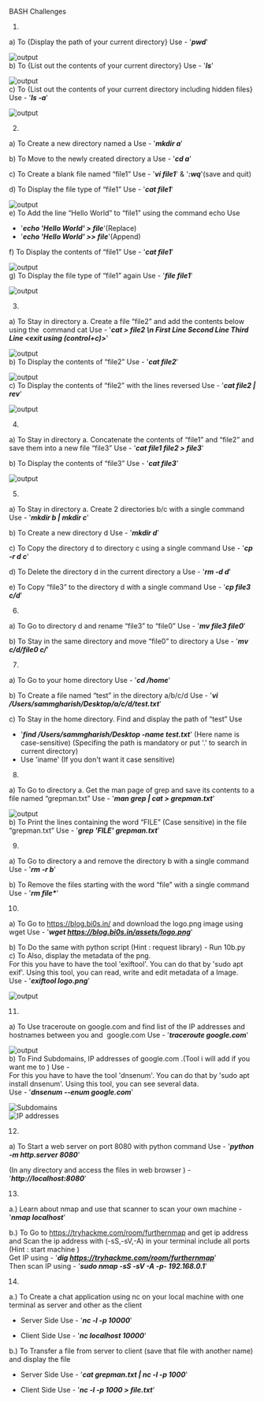 BASH Challenges

1. 
a) To {Display the path of your current directory} Use - '___pwd___'  
<!-- By Using 'pwd', you can view in which directory you are in.   -->
![output](Screenshots/1a.png)  
b) To {List out the contents of your current directory} Use - '___ls___'  
<!-- By using 'ls', you can list the things in the directory.   -->
![output](Screenshots/1b.png)  
c) To {List out the contents of your current directory including hidden files} Use - '___ls -a___'  
<!-- By using 'ls -a', you can list even the hidden items in the directory.   -->
![output](Screenshots/1c.png)  

2. 
a) To Create a new directory named a Use - '___mkdir a___'  
<!-- By using 'mkdir', you can create directories.   -->
b) To Move to the newly created directory a Use - '___cd a___'  
<!-- By using 'cd', you can change directory.   -->
c) To Create a blank file named “file1” Use - '___vi file1___' & '___:wq___'(save and quit)  
<!-- VI is like a text editor, by using 'vi <filename>', you can make work in a text file (or) even write scripts.   -->
d) To Display the file type of “file1” Use - '___cat file1___'  
<!-- By using 'cat', you can view what is there in the file.   -->
![output](Screenshots/2d.png)  
e) To Add the line “Hello World” to “file1” using the command echo Use  
- '___echo 'Hello World' > file___'(Replace)  
- '___echo 'Hello World' >> file___'(Append)  
<!-- By using 'echo', you can print the content mentioned after it.  
If you mention a file after it with a '>', you will be able to add/ replace content to that file.   -->
f) To Display the contents of “file1” Use - '___cat file1___'  
<!-- By using 'cat', you can view what is there in the file.   -->
![output](Screenshots/2f.png)  
g) To Display the file type of “file1” again Use - '___file file1___'  
<!-- By using 'file', you can view what kind of file it is.   -->
![output](Screenshots/2g.png)

3. 
a) To Stay in directory a. Create a file “file2” and add the contents below using the  command cat Use - '___cat > file2 \n First Line Second Line Third Line <exit using (control+c)>___'  
<!-- By using 'cat', you can even create files also.   -->
![output](Screenshots/3a.png)  
b) To Display the contents of “file2” Use - '___cat file2___'  
<!-- By using 'cat', you can view what is there in the file.   -->
![output](Screenshots/3b.png)  
c) To Display the contents of “file2” with the lines reversed Use - '___cat file2 | rev___'  
<!-- '|' is like an 'and' like it is done after the previous task is completed.   -->
![output](Screenshots/3c.png)  

4. 
a) To Stay in directory a. Concatenate the contents of “file1” and “file2” and save them into a new file “file3” Use - '___cat file1 file2 > file3___'  
<!-- By using 'cat <file1> <file2> > <file3>', you can add contents of both file1 & file2 into file3.   -->
b) To Display the contents of “file3” Use - '___cat file3___'  
<!-- By using 'cat', you can view what is there in the file.   -->
![output](Screenshots/4b.png)

5. 
a) To Stay in directory a. Create 2 directories b/c with a single command Use - '___mkdir b | mkdir c___'  
<!-- By using 'mkdir', you can create directories.   -->
b) To Create a new directory d Use - '___mkdir d___'  
<!-- By using 'mkdir', you can create directories.   -->
c) To Copy the directory d to directory c using a single command Use - '___cp -r d c___'  
<!-- By using 'cp -r', you can copy directory because 'r' means it is in recursion (like a while loop till all files are copied).   -->
d) To Delete the directory d in the current directory a Use - '___rm -d d___'  
<!-- By using 'rm -d', you can even delete directory which has files in it.   -->
e) To Copy “file3” to the directory d with a single command Use - '___cp file3 c/d___'
<!-- By using 'cp', you can copy file from one place to another.   -->

6. 
a) To Go to directory d and rename “file3” to “file0” Use - '___mv file3 file0___'  
<!-- By using 'mv <file1> <file2>', you can rename file.   -->
b) To Stay in the same directory and move “file0” to directory a Use - '___mv c/d/file0 c/___'
<!-- By using 'mv <dir1> <dir2>', you can move file from one directory to another.   -->

7. 
a) To Go to your home directory Use - '___cd /home___'  
<!-- By using 'cd', you can change directory.   -->
b) To Create a file named “test” in the directory a/b/c/d Use - '___vi /Users/sammgharish/Desktop/a/c/d/test.txt___'  
<!-- VI is like a text editor, by using 'vi <filename>', you can make work in a text file (or) even write scripts.   -->

c) To Stay in the home directory. Find and display the path of “test” Use 
- '___find /Users/sammgharish/Desktop -name test.txt___' 
(Here name is case-sensitive) 
(Specifing the path is mandatory or put '.' to search in current directory)  
- Use 'iname' (If you don't want it case sensitive)
<!-- By using 'find', you can find things which you need by specifiing the options.   -->

8. 
a) To Go to directory a. Get the man page of grep and save its contents to a file named “grepman.txt” Use - '___man grep | cat > grepman.txt___'  
<!-- By using 'man', you can get the manual file of a function.
By using 'cat > <file>', you can add data to the file.   -->
![output](Screenshots/8a.png)  
b) To Print the lines containing the word “FILE” (Case sensitive) in the file “grepman.txt” Use - '___grep 'FILE' grepman.txt___'
<!-- By using 'grep', you can group things based on the options.   -->

9. 
a) To Go to directory a and remove the directory b with a single command Use - '___rm -r b___'  
<!-- By using 'rm -d', you can even delete directory which has files in it.   -->
b) To Remove the files starting with the word “file” with a single command Use - '___rm file*___'
<!-- By using 'rm -d', you can even delete directory which has files in it.   -->

10. 
a) To Go to https://blog.bi0s.in/ and download the logo.png image using wget Use - '___wget https://blog.bi0s.in/assets/logo.png___'  
<!-- By using 'wget <link>', you can get the things in the link to your local device.   -->
b) To Do the same with python script (Hint : request library) - Run 10b.py  
c) To Also, display the metadata of the png.  
For this you have to have the tool 'exiftool'. 
You can do that by 'sudo apt exif'. 
Using this tool, you can read, write and edit metadata of a Image.  
Use - '___exiftool logo.png___'  
<!-- By using 'exiftool <file>', you can view the metadata of the file.   -->
![output](Screenshots/10c.png)

11. 
a) To Use traceroute on google.com and find list of the IP addresses and hostnames between you and  google.com Use - '___traceroute google.com___'  
<!-- By using 'traceroute <link>', you can view all the IP's & hostname's between you and link.   -->
![output](Screenshots/11a.png)  
b) To Find Subdomains, IP addresses of google.com .(Tool i will add if you want me to ) Use -  
For this you have to have the tool 'dnsenum'. You can do that by 'sudo apt install dnsenum'. Using this tool, you can see several data.  
Use - '___dnsenum --enum google.com___'  
<!-- By using 'dnsenum <option> <link>', you can view various details of the link.   -->
![Subdomains](Screenshots/11b1.png)  
![IP addresses](Screenshots/11b2.png)  

12. 
a) To Start a web server on port 8080 with python command Use - '___python -m http.server 8080___'  
<!-- By using that, you can make your system available in your local browser.   -->
(In any directory and access the files in web browser ) - '___http://localhost:8080___'  
<!-- By using that, you can view your system in your browser.   -->

13. 
a.) Learn about nmap and use that scanner to scan your own machine - '___nmap localhost___'  
<!-- By using 'nmap <host>', you can scan the host.   -->
b.) To Go to https://tryhackme.com/room/furthernmap and get ip address and Scan the ip address with (-sS,-sV,-A) in your terminal include all ports (Hint : start machine )  
Get IP using - '___dig https://tryhackme.com/room/furthernmap___'    
Then scan IP using - '___sudo nmap -sS -sV -A -p- 192.168.0.1___'  
<!-- By using these, you can scan the IP with several options.   -->

14. 
a.) To Create a chat application using nc on your local machine with one terminal as server and other as the client 
- Server Side Use - '___nc -l -p 10000___'  
<!-- By using this, you can create a conversation and this stays as the server.   -->
- Client Side Use - '___nc localhost 10000___'  
<!-- By using that, you can execute the converstation with the server as a client.   -->

b.) To Transfer a file from server to client (save that file with another name) and display the file  
- Server Side Use - '___cat grepman.txt | nc -l -p 1000___'  
<!-- By using this, you are simply getting the data from the file and send it to the client.   -->
- Client Side Use - '___nc -l -p 1000 > file.txt___'  
<!-- By using that, you are simply making a new file with the data you recieved.   -->